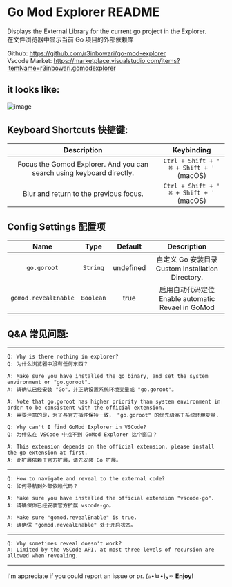 # Go Mod Explorer README

Displays the External Library for the current go project in the Explorer.  
在文件浏览器中显示当前 Go 项目的外部依赖库

Github: https://github.com/r3inbowari/go-mod-explorer  
Vscode Market: https://marketplace.visualstudio.com/items?itemName=r3inbowari.gomodexplorer

## it looks like:

![image](https://user-images.githubusercontent.com/30739857/174079982-dfce53c1-2b17-4e8e-b88c-248c461b1699.png)

## Keyboard Shortcuts 快捷键:

|                              Description                              |                   Keybinding                    |
| :-------------------------------------------------------------------: | :---------------------------------------------: |
| Focus the Gomod Explorer. And you can search using keyboard directly. | `Ctrl + Shift + '` <br> `⌘ + Shift + '` (macOS) |
|                Blur and return to the previous focus.                 | `Ctrl + Shift + '` <br> `⌘ + Shift + '` (macOS) |

## Config Settings 配置项

|         Name         |   Type    |  Default  |                      Description                       |
| :------------------: | :-------: | :-------: | :----------------------------------------------------: |
|     `go.goroot`      | `String`  | undefined | 自定义 Go 安装目录 <br> Custom Installation Directory. |
| `gomod.revealEnable` | `Boolean` |   true    | 启用自动代码定位 <br> Enable automatic Revael in GoMod |

## Q&A 常见问题:

---

    Q: Why is there nothing in explorer?
    Q: 为什么浏览器中没有任何东西？

    A: Make sure you have installed the go binary, and set the system environment or "go.goroot".
    A: 请确认已经安装 "Go"，并正确设置系统环境变量或 "go.goroot"。

    A: Note that go.goroot has higher priority than system environment in order to be consistent with the official extension.
    A: 需要注意的是，为了与官方插件保持一致， "go.goroot" 的优先级高于系统环境变量.

    Q: Why can't I find GoMod Explorer in VSCode?
    Q: 为什么在 VSCode 中找不到 GoMod Explorer 这个窗口？

    A: This extension depends on the official extension, please install the go extension at first.
    A: 此扩展依赖于官方扩展，请先安装 Go 扩展。

---

    Q: How to navigate and reveal to the external code?
    Q: 如何导航到外部依赖代码？

    A: Make sure you have installed the official extension "vscode-go".
    A: 请确保你已经安装官方扩展 vscode-go。

    A: Make sure "gomod.revealEnable" is true.
    A: 请确保 "gomod.revealEnable" 处于开启状态。

---

    Q: Why sometimes reveal doesn't work?
    A: Limited by the VSCode API, at most three levels of recursion are allowed when revealing.

---

I'm appreciate if you could report an issue or pr. (๑•̀ㅂ•́)و✧
**Enjoy!**
